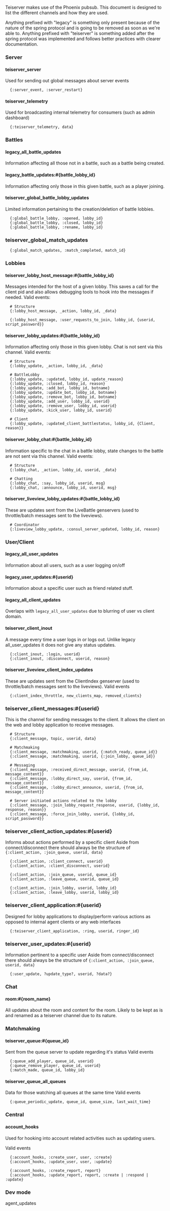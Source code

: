 Teiserver makes use of the Phoenix pubsub. This document is designed to list the different channels and how they are used.

Anything prefixed with "legacy" is something only present because of the nature of the spring protocol and is going to be removed as soon as we're able to.
Anything prefixed with "teiserver" is something added after the spring protocol was implemented and follows better practices with clearer documentation.

### Server
#### teiserver_server
Used for sending out global messages about server events
```
  {:server_event, :server_restart}
```

#### teiserver_telemetry
Used for broadcasting internal telemetry for consumers (such as admin dashboard)
```
  {:teiserver_telemetry, data}
```

### Battles
#### legacy_all_battle_updates
Information affecting all those not in a battle, such as a battle being created.

#### legacy_battle_updates:#{battle_lobby_id}
Information affecting only those in this given battle, such as a player joining.

#### teiserver_global_battle_lobby_updates
Limited information pertaining to the creation/deletion of battle lobbies.
```
  {:global_battle_lobby, :opened, lobby_id}
  {:global_battle_lobby, :closed, lobby_id}
  {:global_battle_lobby, :rename, lobby_id}
```

### teiserver_global_match_updates

```
  {:global_match_updates, :match_completed, match_id}
```

### Lobbies
#### teiserver_lobby_host_message:#{battle_lobby_id}
Messages intended for the host of a given lobby. This saves a call for the client pid and also allows debugging tools to hook into the messages if needed.
Valid events:
```
  # Structure
  {:lobby_host_message, _action, lobby_id, _data}

  {:lobby_host_message, :user_requests_to_join, lobby_id, {userid, script_password}}
```

#### teiserver_lobby_updates:#{battle_lobby_id}
Information affecting only those in this given lobby. Chat is not sent via this channel.
Valid events:
```
  # Structure
  {:lobby_update, _action, lobby_id, _data}

  # BattleLobby
  {:lobby_update, :updated, lobby_id, update_reason}
  {:lobby_update, :closed, lobby_id, reason}
  {:lobby_update, :add_bot, lobby_id, botname}
  {:lobby_update, :update_bot, lobby_id, botname}
  {:lobby_update, :remove_bot, lobby_id, botname}
  {:lobby_update, :add_user, lobby_id, userid}
  {:lobby_update, :remove_user, lobby_id, userid}
  {:lobby_update, :kick_user, lobby_id, userid}

  # Client
  {:lobby_update, :updated_client_battlestatus, lobby_id, {Client, reason}}
```

#### teiserver_lobby_chat:#{battle_lobby_id}
Information specific to the chat in a battle lobby, state changes to the battle are not sent via this channel.
Valid events:
```
  # Structure
  {:lobby_chat, _action, lobby_id, userid, _data}

  # Chatting
  {:lobby_chat, :say, lobby_id, userid, msg}
  {:lobby_chat, :announce, lobby_id, userid, msg}
```

#### teiserver_liveview_lobby_updates:#{battle_lobby_id}
These are updates sent from the LiveBattle genservers (used to throttle/batch messages sent to the liveviews).
```
  # Coordinator
  {:liveview_lobby_update, :consul_server_updated, lobby_id, reason}
```

### User/Client
#### legacy_all_user_updates
Information about all users, such as a user logging on/off

#### legacy_user_updates:#{userid}
Information about a specific user such as friend related stuff.

#### legacy_all_client_updates
Overlaps with `legacy_all_user_updates` due to blurring of user vs client domain.

#### teiserver_client_inout
A message every time a user logs in or logs out. Unlike legacy all_user_updates it does not give any status updates.
```
  {:client_inout, :login, userid}
  {:client_inout, :disconnect, userid, reason}
```

#### teiserver_liveview_client_index_updates
These are updates sent from the ClientIndex genserver (used to throttle/batch messages sent to the liveviews).
Valid events
```
  {:client_index_throttle, new_clients_map, removed_clients}
```

### teiserver_client_messages:#{userid}
This is the channel for sending messages to the client. It allows the client on the web and lobby application to receive messages.
```
  # Structure
  {:client_message, topic, userid, data}
  
  # Matchmaking
  {:client_message, :matchmaking, userid, {:match_ready, queue_id}}
  {:client_message, :matchmaking, userid, {:join_lobby, queue_id}}

  # Messaging
  {:client_message, :received_direct_message, userid, {from_id, message_content}}
  {:client_message, :lobby_direct_say, userid, {from_id, message_content}}
  {:client_message, :lobby_direct_announce, userid, {from_id, message_content}}

  # Server initiated actions related to the lobby
  {:client_message, :join_lobby_request_response, userid, {lobby_id, response, reason}}
  {:client_message, :force_join_lobby, userid, {lobby_id, script_password}}
```

### teiserver_client_action_updates:#{userid}
Informs about actions performed by a specific client
Aside from connect/disconnect there should always be the structure of `{:client_action, :join_queue, userid, data}`
```
  {:client_action, :client_connect, userid}
  {:client_action, :client_disconnect, userid}

  {:client_action, :join_queue, userid, queue_id}
  {:client_action, :leave_queue, userid, queue_id}

  {:client_action, :join_lobby, userid, lobby_id}
  {:client_action, :leave_lobby, userid, lobby_id}
```

### teiserver_client_application:#{userid}
Designed for lobby applications to display/perform various actions as opposed to internal agent clients or any web interfaces
```
  {:teiserver_client_application, :ring, userid, ringer_id}
```

### teiserver_user_updates:#{userid}
Information pertinent to a specific user
Aside from connect/disconnect there should always be the structure of `{:client_action, :join_queue, userid, data}`
```
  {:user_update, ?update_type?, userid, ?data?}
```


### Chat
#### room:#{room_name}
All updates about the room and content for the room. Likely to be kept as is and renamed as a teiserver channel due to its nature.

### Matchmaking
#### teiserver_queue:#{queue_id}
Sent from the queue server to update regarding it's status
Valid events
```
  {:queue_add_player, queue_id, userid}
  {:queue_remove_player, queue_id, userid}
  {:match_made, queue_id, lobby_id}
```

#### teiserver_queue_all_queues
Data for those watching all queues at the same time
Valid events
```
  {:queue_periodic_update, queue_id, queue_size, last_wait_time}
```


### Central
#### account_hooks
Used for hooking into account related activities such as updating users.

Valid events
```
  {:account_hooks, :create_user, user, :create}
  {:account_hooks, :update_user, user, :update}

  {:account_hooks, :create_report, report}
  {:account_hooks, :update_report, report, :create | :respond | :update}
```

### Dev mode
agent_updates